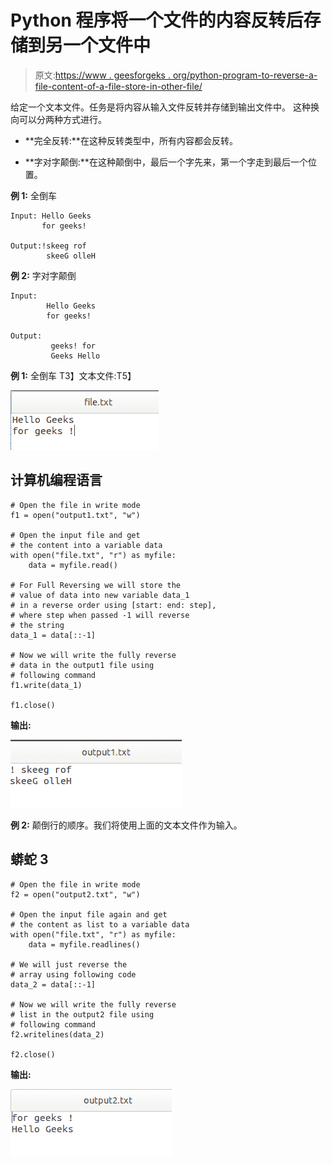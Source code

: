 # Python 程序将一个文件的内容反转后存储到另一个文件中

> 原文:[https://www . geesforgeks . org/python-program-to-reverse-a-file-content-of-a-file-store-in-other-file/](https://www.geeksforgeeks.org/python-program-to-reverse-the-content-of-a-file-and-store-it-in-another-file/)

给定一个文本文件。任务是将内容从输入文件反转并存储到输出文件中。
这种换向可以分两种方式进行。

*   **完全反转:**在这种反转类型中，所有内容都会反转。

*   **字对字颠倒:**在这种颠倒中，最后一个字先来，第一个字走到最后一个位置。

**例 1:** 全倒车

```
Input: Hello Geeks
       for geeks!

Output:!skeeg rof
        skeeG olleH

```

**例 2:** 字对字颠倒

```
Input: 
        Hello Geeks
        for geeks!

Output:
         geeks! for
         Geeks Hello

```

**例 1:** 全倒车
T3】文本文件:T5】

![python-reverse-file-input](img/dce54fe8b3d5479e7471dab38bdd5c64.png)

## 计算机编程语言

```
# Open the file in write mode
f1 = open("output1.txt", "w")

# Open the input file and get 
# the content into a variable data
with open("file.txt", "r") as myfile:
    data = myfile.read()

# For Full Reversing we will store the 
# value of data into new variable data_1 
# in a reverse order using [start: end: step],
# where step when passed -1 will reverse 
# the string
data_1 = data[::-1]

# Now we will write the fully reverse 
# data in the output1 file using 
# following command
f1.write(data_1)

f1.close()
```

**输出:**

![python-reverse-file-output-1](img/888ecab14d19bcc6b91fafdbe3171826.png)

**例 2:** 颠倒行的顺序。我们将使用上面的文本文件作为输入。

## 蟒蛇 3

```
# Open the file in write mode
f2 = open("output2.txt", "w")

# Open the input file again and get 
# the content as list to a variable data
with open("file.txt", "r") as myfile:
    data = myfile.readlines()

# We will just reverse the 
# array using following code
data_2 = data[::-1]

# Now we will write the fully reverse 
# list in the output2 file using 
# following command
f2.writelines(data_2)

f2.close()
```

**输出:**

![python-reverse-file-output-2](img/dfc899a7706107723bbf1127ff093ffa.png)